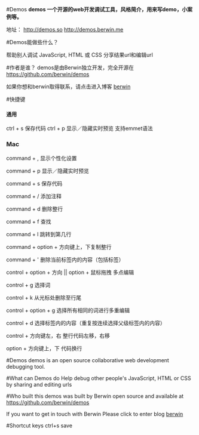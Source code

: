 #Demos
**demos 一个开源的web开发调试工具，风格简介，用来写demo，小案例等。**
 
地址： http://demos.so   http://demos.berwin.me

#Demos能做些什么？

帮助别人调试 JavaScript, HTML 或 CSS 分享结果url和编辑url

#作者是谁？
demos是由Berwin独立开发，完全开源在 https://github.com/berwin/demos

如果你想和berwin取得联系，请点击进入博客 [berwin][1]

[1]: http://berwin.me/        "berwin"

#快捷键

#### 通用
ctrl + s 保存代码
ctrl + p 显示／隐藏实时预览
支持emmet语法

### Mac
command + , 显示个性化设置

command + p 显示／隐藏实时预览

command + s 保存代码

command + / 添加注释

command + d 删除整行

command + f 查找

command + l 跳转到第几行

command + option + 方向键上，下复制整行

command + ' 删除当前标签内的内容（包括标签）

control + option + 方向 || option + 鼠标拖拽 多点编辑

control + g 选择词

control + k 从光标处删除至行尾

control + option + g 选择所有相同的词进行多重编辑

control + d 选择标签内的内容（重复按连续选择父级标签内的内容）

control + 方向键左，右 整行代码左移，右移

option + 方向键上，下 代码换行


#Demos
demos is an open source collaborative web development debugging tool.

#What can Demos do
Help debug other people's JavaScript, HTML or CSS by sharing and editing urls

#Who built this
demos was built by Berwin open source and available at https://github.com/berwin/demos

If you want to get in touch with Berwin Please click to enter blog [berwin][1]

#Shortcut keys
ctrl+s save